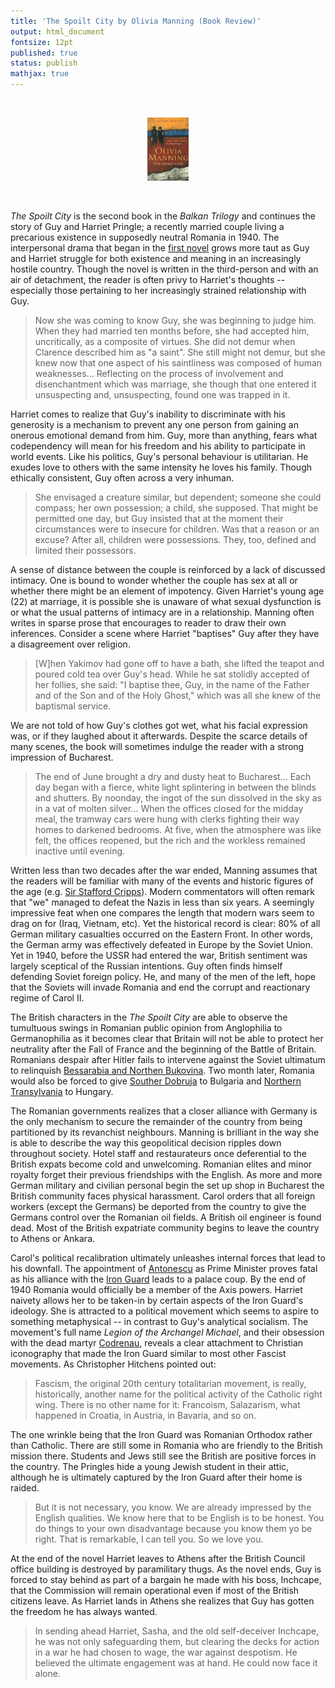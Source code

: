 ```yaml
---
title: 'The Spoilt City by Olivia Manning (Book Review)'
output: html_document
fontsize: 12pt
published: true
status: publish
mathjax: true
---
```


<br>
<p align="center"><img src="/figures/thespoiltcity.jpg" width="13%"></p>
<br>

*The Spoilt City* is the second book in the *Balkan Trilogy* and continues the story of Guy and Harriet Pringle; a recently married couple living a precarious existence in supposedly neutral Romania in 1940. The interpersonal drama that began in the [first novel](https://bioeconometrician.github.io/thegreatfortune/) grows more taut as Guy and Harriet struggle for both existence and meaning in an increasingly hostile country. Though the novel is written in the third-person and with an air of detachment, the reader is often privy to Harriet's thoughts -- especially those pertaining to her increasingly strained relationship with Guy. 

> Now she was coming to know Guy, she was beginning to judge him. When they had married ten months before, she had accepted him, uncritically, as a composite of virtues. She did not demur when Clarence described him as "a saint". She still might not demur, but she knew now that one aspect of his saintliness was composed of human weaknesses... Reflecting on the process of involvement and disenchantment which was marriage, she though that one entered it unsuspecting and, unsuspecting, found one was trapped in it. 

Harriet comes to realize that Guy's inability to discriminate with his generosity is a mechanism to prevent any one person from gaining an onerous emotional demand from him. Guy, more than anything, fears what codependency will mean for his freedom and his ability to participate in world events. Like his politics, Guy's personal behaviour is utilitarian. He exudes love to others with the same intensity he loves his family. Though ethically consistent, Guy often across a very inhuman. 

> She envisaged a creature similar, but dependent; someone she could compass; her own possession; a child, she supposed. That might be permitted one day, but Guy insisted that at the moment their circumstances were to insecure for children. Was that a reason or an excuse? After all, children were possessions. They, too, defined and limited their possessors. 

A sense of distance between the couple is reinforced by a lack of discussed intimacy. One is bound to wonder whether the couple has sex at all or whether there might be an element of impotency. Given Harriet's young age (22) at marriage, it is possible she is unaware of what sexual dysfunction is or what the usual patterns of intimacy are in a relationship. Manning often writes in sparse prose that encourages to reader to draw their own inferences. Consider a scene where Harriet "baptises" Guy after they have a disagreement over religion. 

> \[W\]hen Yakimov had gone off to have a bath, she lifted the teapot and poured cold tea over Guy's head. While he sat stolidly accepted of her follies, she said: "I baptise thee, Guy, in the name of the Father and of the Son and of the Holy Ghost," which was all she knew of the baptismal service. 

We are not told of how Guy's clothes got wet, what his facial expression was, or if they laughed about it afterwards. Despite the scarce details of many scenes, the book will sometimes indulge the reader with a strong impression of Bucharest.

> The end of June brought a dry and dusty heat to Bucharest... Each day began with a fierce, white light splintering in between the blinds and shutters. By noonday, the ingot of the sun dissolved in the sky as in a vat of molten silver... When the offices closed for the midday meal, the tramway cars were hung with clerks fighting their way homes to darkened bedrooms. At five, when the atmosphere was like felt, the offices reopened, but the rich and the workless remained inactive until evening.

Written less than two decades after the war ended, Manning assumes that the readers will be familiar with many of the events and historic figures of the age (e.g. [Sir Stafford Cripps](https://en.wikipedia.org/wiki/Stafford_Cripps)). Modern commentators will often remark that "we" managed to defeat the Nazis in less than six years. A seemingly impressive feat when one compares the length that modern wars seem to drag on for (Iraq, Vietnam, etc). Yet the historical record is clear: 80% of all German military casualties occurred on the Eastern Front. In other words, the German army was effectively defeated in Europe by the Soviet Union. Yet in 1940, before the USSR had entered the war, British sentiment was largely sceptical of the Russian intentions. Guy often finds himself defending Soviet foreign policy. He, and many of the men of the left, hope that the Soviets will invade Romania and end the corrupt and reactionary regime of Carol II. 

The British characters in the *The Spoilt City* are able to observe the tumultuous swings in Romanian public opinion from Anglophilia to Germanophilia as it becomes clear that Britain will not be able to protect her neutrality after the Fall of France and the beginning of the Battle of Britain. Romanians despair after Hitler fails to intervene against the Soviet ultimatum to relinquish [Bessarabia and Northen Bukovina](https://en.wikipedia.org/wiki/Soviet_occupation_of_Bessarabia_and_northern_Bukovina). Two month later, Romania would also be forced to give [Souther Dobruja](https://en.wikipedia.org/wiki/Treaty_of_Craiova) to Bulgaria and [Northern Transylvania](https://en.wikipedia.org/wiki/Second_Vienna_Award) to Hungary. 

The Romanian governments realizes that a closer alliance with Germany is the only mechanism to secure the remainder of the country from being partitioned by its revanchist neighbours. Manning is brilliant in the way she is able to describe the way this geopolitical decision ripples down throughout society. Hotel staff and restaurateurs once deferential to the British expats become cold and unwelcoming.  Romanian elites and minor royalty forget their previous friendships with the English. As more and more German military and civilian personal begin the set up shop in Bucharest the British community faces physical harassment. Carol orders that all foreign workers (except the Germans) be deported from the country to give the Germans control over the Romanian oil fields. A British oil engineer is found dead. Most of the British expatriate community begins to leave the country to Athens or Ankara. 

Carol's political recalibration ultimately unleashes internal forces that lead to his downfall. The appointment of [Antonescu](https://en.wikipedia.org/wiki/Ion_Antonescu) as Prime Minister proves fatal as his alliance with the [Iron Guard](https://en.wikipedia.org/wiki/Iron_Guard) leads to a palace coup. By the end of 1940 Romania would officially be a member of the Axis powers. Harriet naivety allows her to be taken-in by certain aspects of the Iron Guard's ideology. She is attracted to a political movement which seems to aspire to something metaphysical -- in contrast to Guy's analytical socialism. The movement's full name *Legion of the Archangel Michael*, and their obsession with the dead martyr [Codrenau](https://en.wikipedia.org/wiki/Corneliu_Zelea_Codreanu), reveals a clear attachment to Christian iconography that made the Iron Guard similar to most other Fascist movements. As Christopher Hitchens pointed out: 

> Fascism, the original 20th century totalitarian movement, is really, historically, another name for the political activity of the Catholic right wing. There is no other name for it: Francoism, Salazarism, what happened in Croatia, in Austria, in Bavaria, and so on.

The one wrinkle being that the Iron Guard was Romanian Orthodox rather than Catholic. There are still some in Romania who are friendly to the British mission there. Students and Jews still see the British are positive forces in the country. The Pringles hide a young Jewish student in their attic, although he is ultimately captured by the Iron Guard after their home is raided. 

> But it is not necessary, you know. We are already impressed by the English qualities. We know here that to be English is to be honest. You do things to your own disadvantage because you know them yo be right. That is remarkable, I can tell you. So we love you.

At the end of the novel Harriet leaves to Athens after the British Council office building is destroyed by paramilitary thugs. As the novel ends, Guy is forced to stay behind as part of a bargain he made with his boss, Inchcape, that the Commission will remain operational even if most of the British citizens leave. As Harriet lands in Athens she realizes that Guy has gotten the freedom he has always wanted. 

> In sending ahead Harriet, Sasha, and the old self-deceiver Inchcape, he was not only safeguarding them, but clearing the decks for action in a war he had chosen to wage, the war against despotism. He believed the ultimate engagement was at hand. He could now face it alone. 
